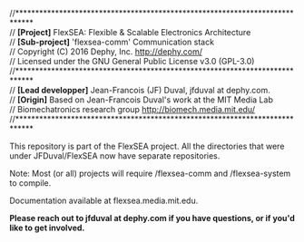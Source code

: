 //****************************************************************************  
//	**[Project]** FlexSEA: Flexible & Scalable Electronics Architecture  
//	**[Sub-project]** 'flexsea-comm' Communication stack  
//	Copyright (C) 2016 Dephy, Inc. <http://dephy.com/>  
//	Licensed under the GNU General Public License v3.0 (GPL-3.0)  
//****************************************************************************  
//	**[Lead developper]** Jean-Francois (JF) Duval, jfduval at dephy.com.  
//	**[Origin]** Based on Jean-Francois Duval's work at the MIT Media Lab  
//	Biomechatronics research group <http://biomech.media.mit.edu/> 
//****************************************************************************  

This repository is part of the FlexSEA project. All the directories that were under JFDuval/FlexSEA now have separate repositories.

Note: Most (or all) projects will require /flexsea-comm and /flexsea-system to compile.
  
Documentation available at flexsea.media.mit.edu.
  
**Please reach out to jfduval at dephy.com if you have questions, or if you'd like to get involved.**  